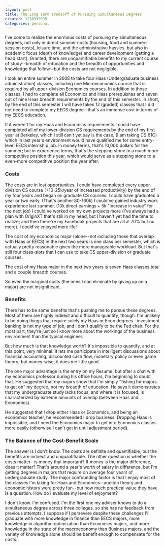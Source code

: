 ```yaml
---
layout: post
title: The Long Term Tradeoff of Pursuing Simultaneous Degrees
created: 1238992095
categories: personal
---
```

I've come to realize the enormous costs of pursuing my simultaneous degrees, not only in direct summer costs (housing, food and summer-session costs), leisure time, and the administrative hassles, but also in academic focus (depth of knowledge) and career development (getting a head start). Granted, there are unquantifiable benefits to my current course of study--breadth of education and the breadth of opportunities and knowledge that follow--but the costs are not negligible.

I took an entire summer in 2008 to take four Haas (Undergraduate business administration) classes, including one Microeconomics course that is required by all upper-division Economics courses. In addition to those classes, I had to complete all Economics and Haas prerequisites and seven out of nine Haas breadth requirements by the end of this semester. In short, by the end of this semester I will have taken 12 (graded) classes that I did not need to complete my EECS degree--that's an immense cost in terms of my EECS education.

If it weren't for my Haas and Economics requirements I could have completed all of my lower-division CS requirements by the end of my first year at Berkeley, which I still can't yet say is the case, (I am taking CS 61C) which in last year's environment would have qualified me for some entry-level EECS internship job. In money terms, that's 10,000 dollars for the summer; but in experience terms, that's the stepping stone to a much more competitive position this year, which would serve as a stepping stone to a even-more competitive position the year after.

### Costs ###

The costs are in lost opportunities. I could have completed every upper-division CS course (+10-25k/year of increased productivity) by the end of my four years and began on graduate CS courses. I could have graduated a year or two early. (That's another 80-160k) I could've gained industry work experience last summer. (10k direct earnings + 5k "increase in value" for the next job) I could've worked on my own projects more (I've always had a plan with OriginXT that's still in my head, but I haven't yet had the time to realize; and then there're my Facebook projects that are all at 70% but no more). I could've enjoyed more life!

The cost of my economics major (alone--not including those that overlap with Haas or EECS) in the next two years is one class per semester, which is actually pretty reasonable given the more manageable workload. But that's still four class-slots that I can use to take CS upper-division or graduate courses.

The cost of my Haas major in the next two years is seven Haas classes total and a couple breadth courses.

So even the marginal costs (the ones I can eliminate by giving up on a major) are not insignificant.

### Benefits ###

There has to be some benefits that's pushing me to pursue these degrees. Most of them are highly indirect and difficult to quantify, though. I'm unlikely to be doing things that require solely my Haas or Econ degrees--investment banking is not my type of job, and I don't qualify to be the Fed chair. For the most part, they're just so I know more about the workings of the business environment than the typical engineer.

But how much is that knowledge worth? It's impossible to quantify, and at this point, very minimal. It lets me participate in intelligent discussions about financial accounting, discounted cash flow, monetary policy or even game theory; but money-wise, it does me little good.

The one major advantage is the entry on my Resume, but after a chat with my economics professor during his office hours, I'm beginning to doubt that. He suggested that my majors show that I'm simply "fishing for majors to get on" my degree, not my breadth of education. He says it demonstrates that my undergraduate study lacks focus, and where it is focused, is characterized by extreme amounts of overlap (between Haas and Economics).

He suggested that I drop either Haas or Economics, and being an economics teacher, he recommended I drop business. Dropping Haas is impossible, and I need the Economics major to get into Economics classes more easily (otherwise I can't get in until adjustment period).

### The Balance of the Cost-Benefit Scale ###

The answer is I don't know. The costs are definite and quantifiable, but the benefits are indirect and unquantifiable. The other question is whether the costs matter--is money that important? If money is the major difference, does it matter? That's around a year's worth of salary in difference, but I'm getting degrees in majors that require on average four years of undergraduate study. The major confounding factor is that I enjoy most of the classes I'm taking for Haas and Economics--auction theory and economic history were pretty fun--but how much practical value they have is a question. How do I evaluate my level of enjoyment?

I don't know. I'm confused. I'm the first one my adviser knows to do a simultaneous degree across three colleges, so she has no feedback from previous attempts. I suppose if I persevere despite these challenges I'll graduate with more knowledge in finance than EECS majors, more knowledge in algorithm optimization than Economics majors, and more knowledge in the state of the macroeconomy than Business majors, and the variety of knowledge alone should be benefit enough to compensate for the costs.
